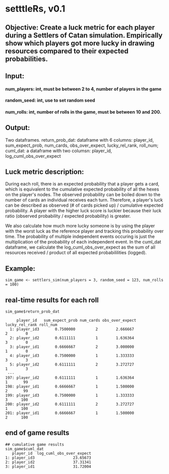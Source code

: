 # setttleRs, v0.1

## Objective: Create a luck metric for each player during a Settlers of Catan simulation. Empirically show which players got more lucky in drawing resources compared to their expected probabilities. 
## Input: 
#### num_players: int, must be between 2 to 4, number of players in the game
#### random_seed: int, use to set random seed
#### num_rolls: int, number of rolls in the game, must be between 10 and 200.

## Output: 
Two dataframes. return_prob_dat: dataframe with 6 columns: player_id, sum_expect_prob, num_cards, obs_over_expect, lucky_rel_rank, roll_num;  cuml_dat: a dataframe with two columsn: player_id, log_cuml_obs_over_expect

## Luck metric description:
During each roll, there is an expected probability that a player gets a card, which is equivalent to the cumulative expected probability of all the hexes on the player's nodes. The observed probability can be boiled down to the number of cards an individual receives each turn. Therefore, a player's luck can be described as observed (# of cards picked up) / cumulative expected probability. A player with the higher luck score is luckier because their luck ratio (observed probability / expected probability) is greater. 

We also calculate how much more lucky someone is by using the player with the worst luck as the reference player and tracking this probability over time. The probability of multiple independent events occuring is just the multiplication of the probability of each independent event. In the cuml_dat dataframe, we calculate the log_cuml_obs_over_expect as the sum of all resources received / product of all expected probabililities (logged). 


## Example:
```
sim_game <- settlers_sim(num_players = 3, random_seed = 123, num_rolls = 100)
```

## real-time results for each roll
```
sim_game$return_prob_dat

     player_id   sum_expect_prob num_cards obs_over_expect lucky_rel_rank roll_num
  1: player_id3       0.7500000         2        2.666667              2        0
  2: player_id2       0.6111111         1        1.636364              3        0
  3: player_id1       0.6666667         2        3.000000              1        0
  4: player_id3       0.7500000         1        1.333333              3        3
  5: player_id2       0.6111111         2        3.272727              1        3
 ---                                                                             
197: player_id2       0.6111111         1        1.636364              1       99
198: player_id1       0.6666667         1        1.500000              2       99
199: player_id3       0.7500000         1        1.333333              3      100
200: player_id2       0.6111111         2        3.272727              1      100
201: player_id1       0.6666667         1        1.500000              2      100
```
## end of game results

```
## cumulative game results
sim_game$cuml_dat
   player_id  log_cuml_obs_over_expect
1: player_id3                 23.65673
2: player_id2                 37.31341
3: player_id1                 31.72004
```
